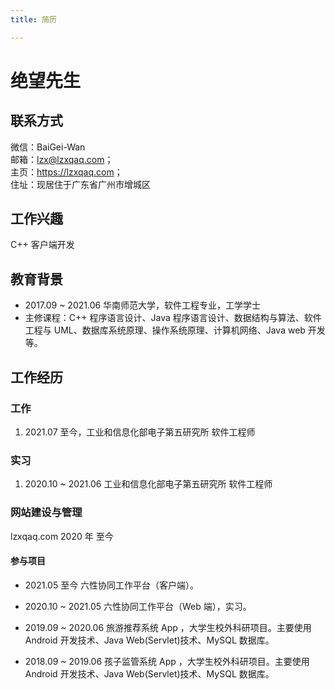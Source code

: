 ```yaml
---
title: 简历

---
```



# 绝望先生

## 联系方式
微信：BaiGei-Wan  
邮箱：lzx@lzxqaq.com；  
主页：<https://lzxqaq.com>；  
住址：现居住于广东省广州市增城区

## 工作兴趣

C++ 客户端开发

## 教育背景

- 2017.09 ~ 2021.06 华南师范大学，软件工程专业，工学学士  
- 主修课程：C++ 程序语言设计、Java 程序语言设计、数据结构与算法、软件工程与 UML、数据库系统原理、操作系统原理、计算机网络、Java web 开发等。
## 工作经历

### 工作

1. 2021.07 至今，工业和信息化部电子第五研究所 软件工程师

### 实习

1. 2020.10 ~ 2021.06 工业和信息化部电子第五研究所 软件工程师


### 网站建设与管理

lzxqaq.com 2020 年 至今

#### 参与项目

- 2021.05 至今 六性协同工作平台（客户端）。

- 2020.10 ~ 2021.05  六性协同工作平台（Web 端），实习。

- 2019.09 ~ 2020.06 旅游推荐系统 App ，大学生校外科研项目。主要使用 Android 开发技术、Java Web(Servlet)技术、MySQL 数据库。

- 2018.09 ~ 2019.06 孩子监管系统 App ，大学生校外科研项目。主要使用 Android 开发技术、Java Web(Servlet)技术、MySQL 数据库。

<!-- ## 核心能力

### 专业技能

- 熟悉 C++、Qt、Java 开发；
- 熟悉 Linux 环境开发。
- 熟悉 SQLServer数据库、MySQL 数据库
- 熟悉常用数据结构和算法、设计模式、网络编程
- 熟悉面对对象编程、多线程编程
### 基础素养

- 具备良好的分析解决问题能力  
- 具备良好的沟通能力和优秀的团队协作能力
- 具备从事软件工程工作所需的数学、以及应用数学基础解决实际问题的能力
- 具备宽广的国际视野、跨领域学习、以及适应发展的可持续自我学习能力 -->
